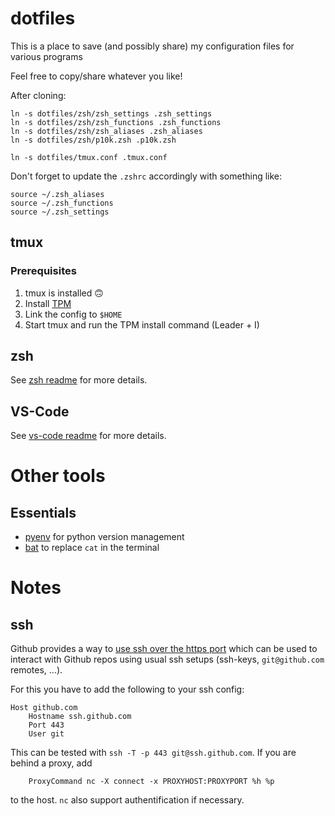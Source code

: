 # dotfiles

This is a place to save (and possibly share) my configuration files for various programs

Feel free to copy/share whatever you like!

After cloning:

```shell
ln -s dotfiles/zsh/zsh_settings .zsh_settings
ln -s dotfiles/zsh/zsh_functions .zsh_functions
ln -s dotfiles/zsh/zsh_aliases .zsh_aliases
ln -s dotfiles/zsh/p10k.zsh .p10k.zsh

ln -s dotfiles/tmux.conf .tmux.conf
```

Don't forget to update the `.zshrc` accordingly with something like:

```shell
source ~/.zsh_aliases
source ~/.zsh_functions
source ~/.zsh_settings
```

## tmux

### Prerequisites

1. tmux is installed 🙃
2. Install [TPM](https://github.com/tmux-plugins/tpm)
3. Link the config to `$HOME`
4. Start tmux and run the TPM install command (Leader + I)

## zsh

See [zsh readme](zsh/README.md) for more details.

## VS-Code

See [vs-code readme](vscode/README.md) for more details.

# Other tools

## Essentials

- [pyenv](https://github.com/pyenv/pyenv) for python version management
- [bat](https://github.com/sharkdp/bat) to replace `cat` in the terminal

# Notes

## ssh

Github provides a way to [use ssh over the https port](https://docs.github.com/en/authentication/troubleshooting-ssh/using-ssh-over-the-https-port) which can be used to interact with Github repos using usual ssh setups (ssh-keys, `git@github.com` remotes, ...).

For this you have to add the following to your ssh config:

```
Host github.com
    Hostname ssh.github.com
    Port 443
    User git
```

This can be tested with `ssh -T -p 443 git@ssh.github.com`. If you are behind a proxy, add

```
    ProxyCommand nc -X connect -x PROXYHOST:PROXYPORT %h %p
```

to the host. `nc` also support authentification if necessary.

